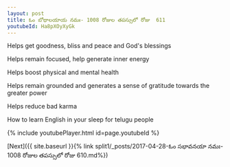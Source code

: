 ```yaml
---
layout: post
title: ఓం బోథాలయాయ నమః- 1008 రోజుల తపస్సులో రోజు  611
youtubeId: Ha8pXOyXyGk
---
```

 
 
Helps get goodness, bliss and peace and God's blessings
 
Helps remain focused, help generate inner energy 
 
Helps boost physical and mental health 
 
Helps remain grounded and generates a sense of gratitude towards the greater power 
 
Helps reduce bad karma
 
How to learn English in your sleep for telugu people
 
 
 
 


{% include youtubePlayer.html id=page.youtubeId %}
 
[Next]({{ site.baseurl }}{% link split1/_posts/2017-04-28-ఓం సభావనయా నమః- 1008 రోజుల తపస్సులో రోజు  610.md%})
 
